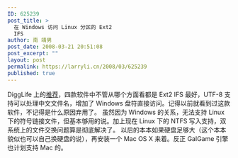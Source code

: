 ```yaml
---
ID: 625239
post_title: >
  在 Windows 访问 Linux 分区的 Ext2
  IFS
author: 南 靖男
post_date: 2008-03-21 20:51:08
post_excerpt: ""
layout: post
permalink: https://larryli.cn/2008/03/625239
published: true
---
```

DiggLife 上的<a href="http://www.digglife.cn/articles/windows-linux-file-system.html" title="4款免费软件让你在Windows下访问Linux文件系统">推荐</a>，四款软件中不管从哪个方面看都是 <a>Ext2 IFS</a> 最好，UTF-8 支持可以处理中文文件名，增加了 Windows 盘符直接访问。记得以前就看到过这款软件，不记得是什么原因弃用了。
虽然因为 Windows 的关系，无法支持 Linux 下的符号链接文件，但基本够用的说。加上现在 Linux 下的 NTFS 写入支持，双系统上的文件交换问题算是彻底解决了。
以后的本本如果硬盘足够大（这个本本貌似也可以自己换硬盘的说），再安装一个 Mac OS X 来着。反正 GalGame 引擎也计划支持 Mac 的。